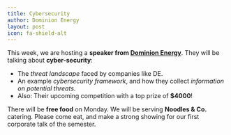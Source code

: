 ```yaml
---
title: Cybersecurity
author: Dominion Energy
layout: post
icon: fa-shield-alt
---
```

This week, we are hosting a **speaker from [Dominion Energy](https://careers.dominionenergy.com/)**.
They will be talking about **cyber-security**:

* The *threat landscape* faced by companies like DE.
* An example *cybersecurity framework*, and how they collect *information on potential threats*.
* Also: Their upcoming competition with a top prize of **$4000**!

There will be **free food** on Monday. We will be serving **Noodles & Co.** catering.
Please come eat, and make a strong showing for our first corporate talk of the semester.
